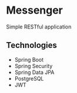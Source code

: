 # Messenger
Simple RESTful application 

## Technologies
* Spring Boot
* Spring Security
* Spring Data JPA
* PostgreSQL
* JWT

